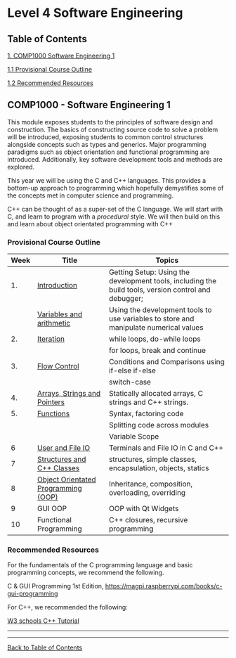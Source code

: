 # Level 4 Software Engineering

## Table of Contents
 [1. COMP1000 Software Engineering 1](#comp1000---software-engineering-1)
 
 [1.1 Provisional Course Outline](#provisional-course-outline)

 [1.2 Recommended Resources](#recommended-resources)


## COMP1000 - Software Engineering 1
This module exposes students to the principles of software design and construction. The basics of constructing source code to solve a problem will be introduced, exposing students to common control structures alongside concepts such as types and generics. Major programming paradigms such as object orientation and functional programming are introduced. Additionally, key software development tools and methods are explored.

This year we will be using the C and C++ languages. This provides a bottom-up approach to programming which hopefully demystifies some of the concepts met in computer science and programming.

C++ can be thought of as a super-set of the C language. We will start with C, and learn to program with a *procedural* style. We will then build on this and learn about object orientated programming with C++

### Provisional Course Outline

| Week | Title | Topics | 
| - | - | - |
| 1. | [Introduction](/docs/level4/Introduction.md) | Getting Setup: Using the development tools, including the build tools, version control and debugger; |
|  | [Variables and arithmetic](/docs/level4/variables_and_arithmetic.md) | Using the development tools to use variables to store and manipulate numerical values  | 
| 2. | [Iteration](/docs/level4/iteration.md) | while loops, do-while loops |
|  |  | for loops, break and continue  |
| 3. | [Flow Control](/docs/level4/flowcontrol.md)  | Conditions and Comparisons using if-else if-else |
|   |   | switch-case |
| 4. |  [Arrays, Strings and Pointers](/docs/level4/arrays.md) | Statically allocated arrays, C strings and C++ strings. |
| 5. | [Functions](/docs/level4/functions.md) | Syntax, factoring code |
|  |  | Splitting code across modules |
| | | Variable Scope |
| 6 | [User and File IO](/docs/level4/fileIO.md) | Terminals and File IO in C and C++ |
| 7 | [Structures and C++ Classes](/docs/level4/classes.md) | structures, simple classes, encapsulation, objects, statics |
| 8 | [Object Orientated Programming (OOP)](oop.md) | Inheritance, composition, overloading, overriding |
| 9 | GUI OOP | OOP with Qt Widgets |
| 10 | Functional Programming | C++ closures, recursive programming |

### Recommended Resources
For the fundamentals of the C programming language and basic programming concepts, we recommend the following.

C & GUI Programming 1st Edition, https://magpi.raspberrypi.com/books/c-gui-programming

For C++, we recommended the following:

[W3 schools C++ Tutorial](https://www.w3schools.com/cpp/default.asp)

---

---

[Back to Table of Contents](../../README.md)